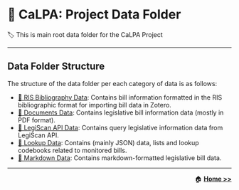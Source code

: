 # :open_file_folder: CaLPA: Project Data Folder

:label: This is main root data folder for the CaLPA Project

----

## Data Folder Structure

The structure of the data folder per each category of data is as follows:

- [:file_folder: RIS Bibliography Data](/data/bbl/): Contains bill information formatted in the RIS bibliographic format for importing bill data in Zotero.
- [:file_folder: Documents Data](/data/docs/): Contains legislative bill information data (mostly in PDF format).
- [:file_folder: LegiScan API Data](/data/legis/): Contains query legislative information data from LegiScan API.
- [:file_folder: Lookup Data](/data/lookup/): Contains (mainly JSON) data, lists and lookup codebooks related to monitored bills.
- [:file_folder: Markdown Data](/data/md/): Contains markdown-formatted legislative bill data.


----

<div align="right">

:house: [**Home >>**](../)

</div>
